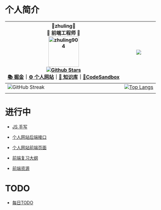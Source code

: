 # 个人简介

<div align=center>

| 📖zhuling📖<br />🎈 前端工程师 🎈<br /><img alt="zhuling904" src="https://encrypted-tbn0.gstatic.com/images?q=tbn:ANd9GcRrviVVzfrx2cLaG9vj4K7FOPuOdm1sFoX09XXlBgMkGWhimlI3KiCgdaYcwLrQklx6IjE&usqp=CAU" width=100 /><br /> [![Github Stars](https://img.shields.io/github/stars/zhuling904?color=faf408&label=github%20stars&logo=github)](https://github.com/zhuling904)<br>[📚 掘金](https://juejin.cn/user/3109845573069422)｜[⚙️ 个人网站](https://zhuling.net.cn/)｜[🔖 知识库](https://nextjs-notion-starter-kit-phi-gray.vercel.app/?vercelToolbarCode=q7e6XSyBgBIeMSk)｜[🚀CodeSandbox](https://codesandbox.io/u/zhulng) | ![](http://github-profile-summary-cards.vercel.app/api/cards/stats?username=zhuling904&theme=default) |
| ------------------------------------------------------------ | ------------------------------------------------------------ |
| ![GitHub Streak](https://github-profile-trophy.vercel.app/?username=zhuling904&row=2&column=3) | [![Top Langs](https://github-readme-stats.vercel.app/api/top-langs/?username=zhuling904&layout=compact)](https://github.com/anuraghazra/github-readme-stats) |
|                                                              |                                                              |
<div align=left>

# 进行中

- [JS 手写](https://github.com/zhuling904/handwriting_js)

- [个人网站后端接口](https://github.com/zhuling904/myweb_backend)

- [个人网站前端页面](https://github.com/zhuling904/myweb)

- [前端复习大纲](https://github.com/zhuling904/Front_end_knowledge_outline)

- [前端资源](https://github.com/zhuling904/ResourceArrangement)

<div align=left>

# TODO

+ [每日TODO](https://www.notion.so/zhuling/6756ff3cf1204075bf137c2e327e603c#7f552f25625d477c9ccbb65d7c0b3062)

